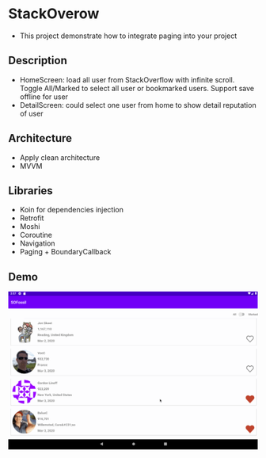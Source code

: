 # StackOverow 
- This project demonstrate how to integrate paging into your project

## Description
- HomeScreen: load all user from StackOverflow with infinite scroll. Toggle All/Marked to select all user or bookmarked users.
Support save offline for user
- DetailScreen: could select one user from home to show detail reputation of user

## Architecture
- Apply clean architecture
- MVVM

## Libraries
- Koin for dependencies injection
- Retrofit
- Moshi
- Coroutine
- Navigation
- Paging + BoundaryCallback

## Demo 
![](so.gif)
